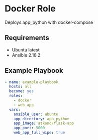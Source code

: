 # Docker Role

Deploys app_python with docker-compose

## Requirements

- Ubuntu latest
- Ansible 2.18.2

## Example Playbook

```yaml
- name: example-playbook
  hosts: all
  become: yes
  roles:
    - docker
    - web_app
  vars:
    ansible_user: ubuntu
    app_directory: app_python
    app_image: atkond/flask-app
    app_port: 5000
    web_app_full_wipe: true
```
